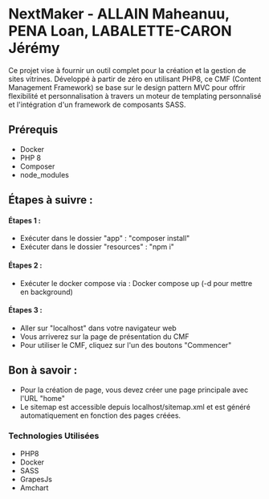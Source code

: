 # NextMaker - ALLAIN Maheanuu, PENA Loan, LABALETTE-CARON Jérémy

Ce projet vise à fournir un outil complet pour la création et la gestion de sites vitrines.
Développé à partir de zéro en utilisant PHP8, ce CMF (Content Management Framework) se base sur le design pattern MVC pour offrir flexibilité et personnalisation à travers un moteur de templating personnalisé et l'intégration d'un framework de composants SASS.

## Prérequis
- Docker
- PHP 8
- Composer
- node_modules

## Étapes à suivre :

#### Étapes 1 :
- Exécuter dans le dossier "app" : "composer install"
- Exécuter dans le dossier "resources" : "npm i"

#### Étapes 2 :
- Exécuter le docker compose via : Docker compose up (-d pour mettre en background)

#### Étapes 3 :
- Aller sur "localhost" dans votre navigateur web
- Vous arriverez sur la page de présentation du CMF
- Pour utiliser le CMF, cliquez sur l'un des boutons "Commencer"

## Bon à savoir :
- Pour la création de page, vous devez créer une page principale avec l'URL "home"
- Le sitemap est accessible depuis localhost/sitemap.xml et est généré automatiquement en fonction des pages créées.

### Technologies Utilisées

- PHP8
- Docker
- SASS
- GrapesJs
- Amchart

